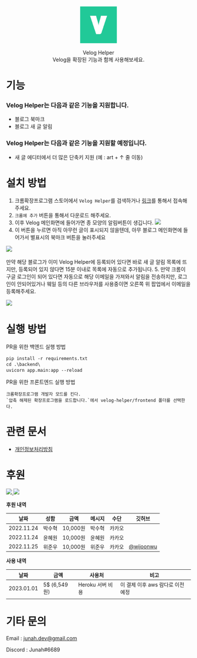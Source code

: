 <p align="center">
  <img src="./frontend/icons/icon128.png" width=100/>
</p>
<p align="center">
  Velog Helper
  <br/>  
  Velog을 확장된 기능과 함께 사용해보세요.
</p>

# 기능

### Velog Helper는 다음과 같은 기능을 지원합니다.

- 블로그 북마크
- 블로그 새 글 알림

### Velog Helper는 다음과 같은 기능을 지원할 예정입니다.

- 새 글 에디터에서 더 많은 단축키 지원
  (예 : art + ↑ 줄 이동)

# 설치 방법

1. 크롬확장프로그램 스토어에서 `Velog Helper`를 검색하거나 [링크](https://chrome.google.com/webstore/detail/velog-helper/limdbpmjjehbmlnmkmaadbkklkmohbag?hl=ko)를 통해서 접속해주세요.
2. `크롬에 추가` 버튼을 통해서 다운로드 해주세요.
3. 이후 Velog 메인화면에 들어가면 종 모양의 알림버튼이 생깁니다.
   ![](https://velog.velcdn.com/images/junah201/post/15ccd218-ed72-4fc2-ba0f-a2288d8954c6/image.png)
4. 이 버튼을 누르면 아직 아무런 글이 표시되지 않을텐데, 아무 블로그 메인화면에 들어가서 별표시의 북마크 버튼을 눌러주세요

![](https://velog.velcdn.com/images/junah201/post/fa1e8332-4cea-4bc5-b833-e88ad811f48b/image.png)

만약 해당 블로그가 이미 Velog Helper에 등록되어 있다면 바로 새 글 알림 목록에 뜨지만, 등록되어 있지 않다면 15분 이내로 목록에 자동으로 추가됩니다. 5. 만약 크롬이 구글 로그인이 되어 있다면 자동으로 해당 이메일을 가져와서 알림을 전송하지만, 로그인이 안되어있거나 웨일 등의 다른 브라우저를 사용중이면 오른쪽 위 팝업에서 이메일을 등록해주세요.

![](https://velog.velcdn.com/images/junah201/post/27bf42aa-4629-4eeb-9599-be5aede95dd8/image.png)

# 실행 방법

PR을 위한 백엔드 실행 방법

```
pip install -r requirements.txt
cd .\backend\
uvicorn app.main:app --reload
```

PR을 위한 프론트엔드 실행 방법

```
크롬확장프로그램 개발자 모드를 킨다.
`압축 해제된 확장프로그램을 로드합니다.`에서 velog-helper/frontend 폴더를 선택한다.
```

# 관련 문서

- [개인정보처리방침](https://junah.notion.site/e297108af58744809dd6b9f1db49efe0)

# 후원

<a href="https://toss.me/junah">
  <img src="https://static.toss.im/tds/favicon/favicon.ico" width=50/>
</a>
<a href="https://qr.kakaopay.com/FLnSPzJZZ">
  <img src="https://t1.daumcdn.net/kakaopay/icons/favicon.ico" width=50/>
</a>

**후원 내역**

| 날짜       | 성함   | 금액     | 메시지 | 수단   | 깃허브                                   |
| ---------- | ------ | -------- | ------ | ------ | ---------------------------------------- |
| 2022.11.24 | 박수혁 | 10,000원 | 박수혁 | 카카오 |                                          |
| 2022.11.24 | 윤혜원 | 10,000원 | 윤혜원 | 카카오 |                                          |
| 2022.11.25 | 위준우 | 10,000원 | 위준우 | 카카오 | [@wijoonwu](https://github.com/wijoonwu) |

**사용 내역**

| 날짜       | 금액         | 사용처           | 비고                              |
| ---------- | ------------ | ---------------- | --------------------------------- |
| 2023.01.01 | 5$ (6,549원) | Heroku 서버 비용 | 이 결제 이후 aws 람다로 이전 예정 |
|            |              |                  |                                   |

# 기타 문의

Email : junah.dev@gmail.com

Discord : Junah#6689
